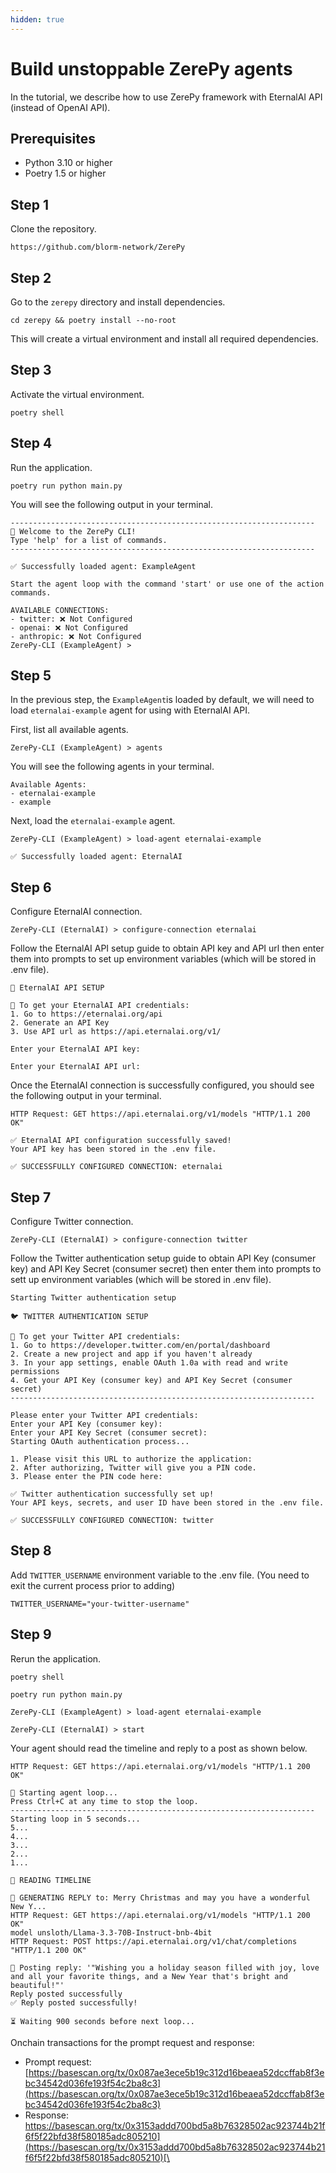 ```yaml
---
hidden: true
---
```


# Build unstoppable ZerePy agents

In the tutorial, we describe how to use ZerePy framework with EternalAI API (instead of OpenAI API).

## Prerequisites

* Python 3.10 or higher
* Poetry 1.5 or higher

## Step 1

Clone the repository.

```
https://github.com/blorm-network/ZerePy
```

## Step 2

Go to the `zerepy` directory and install dependencies.

```
cd zerepy && poetry install --no-root
```

This will create a virtual environment and install all required dependencies.

## Step 3

Activate the virtual environment.

```
poetry shell
```

## Step 4

Run the application.

```
poetry run python main.py
```

You will see the following output in your terminal.

```
--------------------------------------------------------------------
👋 Welcome to the ZerePy CLI!
Type 'help' for a list of commands.
--------------------------------------------------------------------

✅ Successfully loaded agent: ExampleAgent

Start the agent loop with the command 'start' or use one of the action commands.

AVAILABLE CONNECTIONS:
- twitter: ❌ Not Configured
- openai: ❌ Not Configured
- anthropic: ❌ Not Configured
ZerePy-CLI (ExampleAgent) >
```

## Step 5

In the previous step, the `ExampleAgent`is loaded by default, we will need to load `eternalai-example` agent for using with EternalAI API.

First, list all available agents.

```
ZerePy-CLI (ExampleAgent) > agents
```

You will see the following agents in your terminal.

```
Available Agents:
- eternalai-example
- example
```

Next, load the `eternalai-example` agent.

```
ZerePy-CLI (ExampleAgent) > load-agent eternalai-example

✅ Successfully loaded agent: EternalAI
```

## Step 6

Configure EternalAI connection.

```
ZerePy-CLI (EternalAI) > configure-connection eternalai
```

Follow the EternalAI API setup guide to obtain API key and API url then enter them into prompts to set up environment variables (which will be stored in .env file).

```
🤖 EternalAI API SETUP

📝 To get your EternalAI API credentials:
1. Go to https://eternalai.org/api
2. Generate an API Key
3. Use API url as https://api.eternalai.org/v1/

Enter your EternalAI API key:

Enter your EternalAI API url:
```

Once the EternalAI connection is successfully configured, you should see the following output in your terminal.

```
HTTP Request: GET https://api.eternalai.org/v1/models "HTTP/1.1 200 OK"

✅ EternalAI API configuration successfully saved!
Your API key has been stored in the .env file.

✅ SUCCESSFULLY CONFIGURED CONNECTION: eternalai
```

## Step 7

Configure Twitter connection.

```
ZerePy-CLI (EternalAI) > configure-connection twitter
```

Follow the Twitter authentication setup guide to obtain API Key (consumer key) and API Key Secret (consumer secret)  then enter them into prompts to sett up environment variables (which will be stored in .env file).

```
Starting Twitter authentication setup

🐦 TWITTER AUTHENTICATION SETUP

📝 To get your Twitter API credentials:
1. Go to https://developer.twitter.com/en/portal/dashboard
2. Create a new project and app if you haven't already
3. In your app settings, enable OAuth 1.0a with read and write permissions
4. Get your API Key (consumer key) and API Key Secret (consumer secret)
--------------------------------------------------------------------

Please enter your Twitter API credentials:
Enter your API Key (consumer key):
Enter your API Key Secret (consumer secret):
Starting OAuth authentication process...

1. Please visit this URL to authorize the application:
2. After authorizing, Twitter will give you a PIN code.
3. Please enter the PIN code here: 

✅ Twitter authentication successfully set up!
Your API keys, secrets, and user ID have been stored in the .env file.

✅ SUCCESSFULLY CONFIGURED CONNECTION: twitter
```

## Step 8

Add `TWITTER_USERNAME` environment variable to the .env file. (You need to exit the current process prior to adding)

```
TWITTER_USERNAME="your-twitter-username"
```

## Step 9

Rerun the application.

```
poetry shell

poetry run python main.py
 
ZerePy-CLI (ExampleAgent) > load-agent eternalai-example

ZerePy-CLI (EternalAI) > start
```

Your agent should read the timeline and reply to a post as shown below.

```
HTTP Request: GET https://api.eternalai.org/v1/models "HTTP/1.1 200 OK"

🚀 Starting agent loop...
Press Ctrl+C at any time to stop the loop.
--------------------------------------------------------------------
Starting loop in 5 seconds...
5...
4...
3...
2...
1...

👀 READING TIMELINE

💬 GENERATING REPLY to: Merry Christmas and may you have a wonderful New Y...
HTTP Request: GET https://api.eternalai.org/v1/models "HTTP/1.1 200 OK"
model unsloth/Llama-3.3-70B-Instruct-bnb-4bit
HTTP Request: POST https://api.eternalai.org/v1/chat/completions "HTTP/1.1 200 OK"

🚀 Posting reply: '"Wishing you a holiday season filled with joy, love and all your favorite things, and a New Year that's bright and beautiful!"'
Reply posted successfully
✅ Reply posted successfully!

⏳ Waiting 900 seconds before next loop...
```

Onchain transactions for the prompt request and response:

* Prompt request: [https://basescan.org/tx/0x087ae3ece5b19c312d16beaea52dccffab8f3ebc34542d036fe193f54c2ba8c3](https://basescan.org/tx/0x087ae3ece5b19c312d16beaea52dccffab8f3ebc34542d036fe193f54c2ba8c3)
* Response: [https://basescan.org/tx/0x3153addd700bd5a8b76328502ac923744b21f6f5f22bfd38f580185adc805210](https://basescan.org/tx/0x3153addd700bd5a8b76328502ac923744b21f6f5f22bfd38f580185adc805210)[\
  ](https://basescan.org/tx/0x087ae3ece5b19c312d16beaea52dccffab8f3ebc34542d036fe193f54c2ba8c3)
